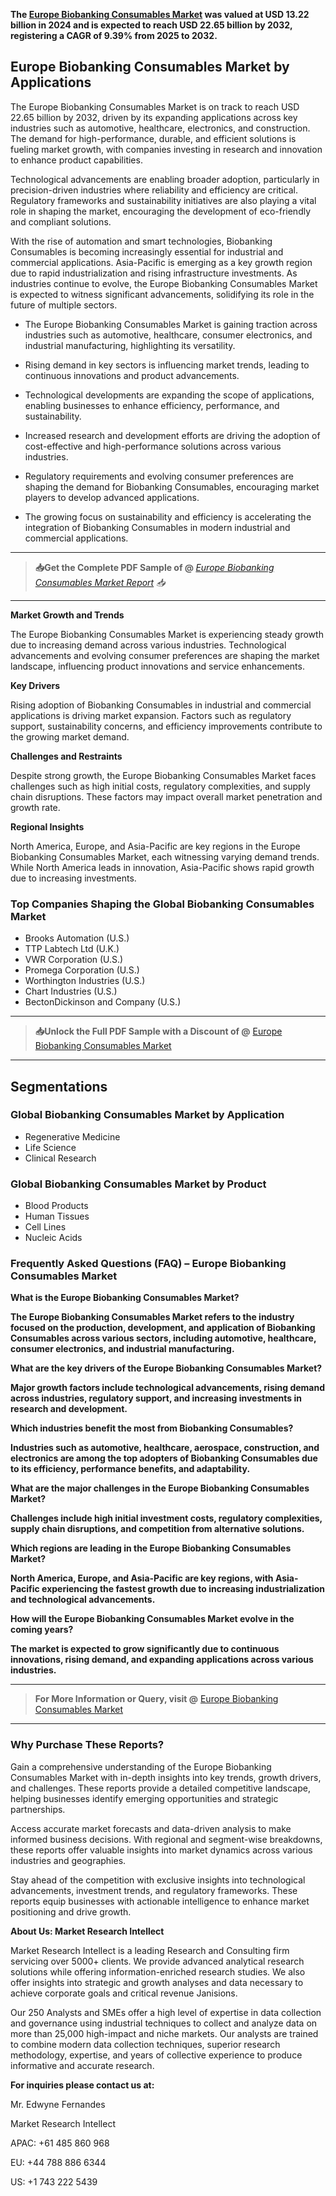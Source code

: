 <p><strong>The <a href="https://www.marketresearchintellect.com/download-sample/?rid=361158&amp;utm_source=Pulse-April-Europe&amp;utm_medium=852">Europe Biobanking Consumables Market</a> was valued at USD 13.22 billion in 2024 and is expected to reach USD 22.65 billion by 2032, registering a CAGR of 9.39% from 2025 to 2032.</strong></p><h2>Europe Biobanking Consumables Market by Applications&nbsp;</h2><p><p>The Europe Biobanking Consumables Market is on track to reach USD 22.65 billion by 2032, driven by its expanding applications across key industries such as automotive, healthcare, electronics, and construction. The demand for high-performance, durable, and efficient solutions is fueling market growth, with companies investing in research and innovation to enhance product capabilities.</p><p>Technological advancements are enabling broader adoption, particularly in precision-driven industries where reliability and efficiency are critical. Regulatory frameworks and sustainability initiatives are also playing a vital role in shaping the market, encouraging the development of eco-friendly and compliant solutions.</p><p>With the rise of automation and smart technologies, Biobanking Consumables is becoming increasingly essential for industrial and commercial applications. Asia-Pacific is emerging as a key growth region due to rapid industrialization and rising infrastructure investments. As industries continue to evolve, the Europe Biobanking Consumables Market is expected to witness significant advancements, solidifying its role in the future of multiple sectors.</p></p><ul><li><p>The Europe Biobanking Consumables Market is gaining traction across industries such as automotive, healthcare, consumer electronics, and industrial manufacturing, highlighting its versatility.</p></li><li><p>Rising demand in key sectors is influencing market trends, leading to continuous innovations and product advancements.</p></li><li><p>Technological developments are expanding the scope of applications, enabling businesses to enhance efficiency, performance, and sustainability.</p></li><li><p>Increased research and development efforts are driving the adoption of cost-effective and high-performance solutions across various industries.</p></li><li><p>Regulatory requirements and evolving consumer preferences are shaping the demand for Biobanking Consumables, encouraging market players to develop advanced applications.</p></li><li><p>The growing focus on sustainability and efficiency is accelerating the integration of Biobanking Consumables in modern industrial and commercial applications.</p></li></ul><hr /><blockquote><p><strong><span class="font-[700]">📥Get the Complete PDF Sample of @ </span></strong><em><span class="font-[700]"><a href="https://www.marketresearchintellect.com/download-sample/?rid=361158&amp;utm_source=Pulse-April-Europe&amp;utm_medium=852" target="_blank" data-tracking-control-name="article-ssr-frontend-pulse_little-text-block" data-tracking-will-navigate="" data-test-link="">Europe Biobanking Consumables Market Report</a>&nbsp;📥</span></em></p></blockquote><hr /><p class="" data-start="77" data-end="360"><strong data-start="77" data-end="105">Market Growth and Trends</strong></p><p class="" data-start="77" data-end="360">The Europe Biobanking Consumables Market is experiencing steady growth due to increasing demand across various industries. Technological advancements and evolving consumer preferences are shaping the market landscape, influencing product innovations and service enhancements.</p><p class="" data-start="362" data-end="606"><strong data-start="362" data-end="377">Key Drivers</strong></p><p class="" data-start="362" data-end="606">Rising adoption of Biobanking Consumables in industrial and commercial applications is driving market expansion. Factors such as regulatory support, sustainability concerns, and efficiency improvements contribute to the growing market demand.</p><p class="" data-start="608" data-end="849"><strong data-start="608" data-end="637">Challenges and Restraints</strong></p><p class="" data-start="608" data-end="849">Despite strong growth, the Europe Biobanking Consumables Market faces challenges such as high initial costs, regulatory complexities, and supply chain disruptions. These factors may impact overall market penetration and growth rate.</p><p class="" data-start="851" data-end="1095"><strong data-start="851" data-end="872">Regional Insights</strong></p><p class="" data-start="851" data-end="1095">North America, Europe, and Asia-Pacific are key regions in the Europe Biobanking Consumables Market, each witnessing varying demand trends. While North America leads in innovation, Asia-Pacific shows rapid growth due to increasing investments.</p><p><h3>Top Companies Shaping the Global Biobanking Consumables Market </h3><ul><li>Brooks Automation (U.S.)</li><li>TTP Labtech Ltd (U.K.)</li><li>VWR Corporation (U.S.)</li><li>Promega Corporation (U.S.)</li><li>Worthington Industries (U.S.)</li><li>Chart Industries (U.S.)</li><li>BectonDickinson and Company (U.S.)</li></ul></p><hr /><blockquote><p><strong>📥Unlock the Full PDF Sample with a Discount of @</strong> <a href="https://www.marketresearchintellect.com/ask-for-discount/?rid=361158&amp;utm_source=Pulse-April-Europe&amp;utm_medium=852">Europe Biobanking Consumables Market</a></p></blockquote><hr /><p><h2>Segmentations</h2><h3>Global Biobanking Consumables Market by Application</h3><ul><li>Regenerative Medicine</li><li>Life Science</li><li>Clinical Research</li></ul><h3>Global Biobanking Consumables Market by Product</h3><ul><li>Blood Products</li><li>Human Tissues</li><li>Cell Lines</li><li>Nucleic Acids</li></ul></p><h3><strong>Frequently Asked Questions (FAQ) &ndash; Europe Biobanking Consumables Market</strong></h3><p><strong>What is the Europe Biobanking Consumables Market?</strong></p><p><strong>The Europe Biobanking Consumables Market refers to the industry focused on the production, development, and application of Biobanking Consumables across various sectors, including automotive, healthcare, consumer electronics, and industrial manufacturing.</strong></p><p><strong>What are the key drivers of the Europe Biobanking Consumables Market?</strong></p><p><strong>Major growth factors include technological advancements, rising demand across industries, regulatory support, and increasing investments in research and development.</strong></p><p><strong>Which industries benefit the most from Biobanking Consumables?</strong></p><p><strong>Industries such as automotive, healthcare, aerospace, construction, and electronics are among the top adopters of Biobanking Consumables due to its efficiency, performance benefits, and adaptability.</strong></p><p><strong>What are the major challenges in the Europe Biobanking Consumables Market?</strong></p><p><strong>Challenges include high initial investment costs, regulatory complexities, supply chain disruptions, and competition from alternative solutions.</strong></p><p><strong>Which regions are leading in the Europe Biobanking Consumables Market?</strong></p><p><strong>North America, Europe, and Asia-Pacific are key regions, with Asia-Pacific experiencing the fastest growth due to increasing industrialization and technological advancements.</strong></p><p><strong>How will the Europe Biobanking Consumables Market evolve in the coming years?</strong></p><p><strong>The market is expected to grow significantly due to continuous innovations, rising demand, and expanding applications across various industries.</strong></p><hr /><blockquote><p><span class="font-[700]"><strong>For More Information or Query, visit&nbsp;@</strong>&nbsp;</span><span class="font-[700]"><a href="https://www.marketresearchintellect.com/product/global-biobanking-consumables-market-size-and-forecast/?utm_source=Linkedin&utm_medium=852" target="_blank" data-tracking-control-name="article-ssr-frontend-pulse_little-text-block" data-tracking-will-navigate="" data-test-link="">Europe Biobanking Consumables Market</a></span></p></blockquote><hr /><h3><strong data-start="0" data-end="31">Why Purchase These Reports?</strong></h3><p class="" data-start="35" data-end="297">Gain a comprehensive understanding of the Europe Biobanking Consumables Market with in-depth insights into key trends, growth drivers, and challenges. These reports provide a detailed competitive landscape, helping businesses identify emerging opportunities and strategic partnerships.</p><p class="" data-start="299" data-end="540">Access accurate market forecasts and data-driven analysis to make informed business decisions. With regional and segment-wise breakdowns, these reports offer valuable insights into market dynamics across various industries and geographies.</p><p class="" data-start="542" data-end="784">Stay ahead of the competition with exclusive insights into technological advancements, investment trends, and regulatory frameworks. These reports equip businesses with actionable intelligence to enhance market positioning and drive growth.</p><p><strong><span class="font-[700]">About Us: Market Research Intellect</span></strong></p><p><span class="">Market Research Intellect is a leading Research and Consulting firm servicing over 5000+ clients. We provide advanced analytical research solutions while offering information-enriched research studies.&nbsp;</span>We also offer insights into strategic and growth analyses and data necessary to achieve corporate goals and critical revenue Janisions.</p><p><span class="">Our 250 Analysts and SMEs offer a high level of expertise in data collection and governance using industrial techniques to collect and analyze data on more than 25,000 high-impact and niche markets. Our analysts are trained to combine modern data collection techniques, superior research methodology, expertise, and years of collective experience to produce informative and accurate research.</span></p><p><strong>For inquiries please contact us at:</strong></p><p>Mr. Edwyne Fernandes</p><p>Market Research Intellect</p><p>APAC: +61 485 860 968</p><p>EU: +44 788 886 6344</p><p>US: +1 743 222 5439</p>